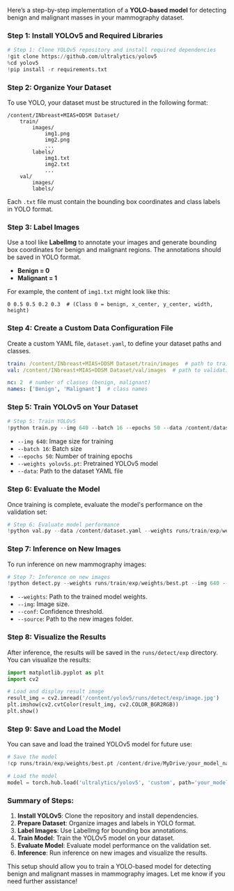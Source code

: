 Here’s a step-by-step implementation of a **YOLO-based model** for detecting benign and malignant masses in your mammography dataset.

### **Step 1: Install YOLOv5 and Required Libraries**

```python
# Step 1: Clone YOLOv5 repository and install required dependencies
!git clone https://github.com/ultralytics/yolov5
%cd yolov5
!pip install -r requirements.txt
```

### **Step 2: Organize Your Dataset**

To use YOLO, your dataset must be structured in the following format:

```
/content/INbreast+MIAS+DDSM Dataset/
    train/
        images/
            img1.png
            img2.png
            ...
        labels/
            img1.txt
            img2.txt
            ...
    val/
        images/
        labels/
```

Each `.txt` file must contain the bounding box coordinates and class labels in YOLO format.

### **Step 3: Label Images**

Use a tool like **LabelImg** to annotate your images and generate bounding box coordinates for benign and malignant regions. The annotations should be saved in YOLO format.

- **Benign = 0**
- **Malignant = 1**

For example, the content of `img1.txt` might look like this:
```
0 0.5 0.5 0.2 0.3  # (Class 0 = benign, x_center, y_center, width, height)
```

### **Step 4: Create a Custom Data Configuration File**

Create a custom YAML file, `dataset.yaml`, to define your dataset paths and classes.

```yaml
train: /content/INbreast+MIAS+DDSM Dataset/train/images  # path to training images
val: /content/INbreast+MIAS+DDSM Dataset/val/images  # path to validation images

nc: 2  # number of classes (benign, malignant)
names: ['Benign', 'Malignant']  # class names
```

### **Step 5: Train YOLOv5 on Your Dataset**

```python
# Step 5: Train YOLOv5
!python train.py --img 640 --batch 16 --epochs 50 --data /content/dataset.yaml --weights yolov5s.pt --cache
```

- `--img 640`: Image size for training
- `--batch 16`: Batch size
- `--epochs 50`: Number of training epochs
- `--weights yolov5s.pt`: Pretrained YOLOv5 model
- `--data`: Path to the dataset YAML file

### **Step 6: Evaluate the Model**

Once training is complete, evaluate the model's performance on the validation set:

```python
# Step 6: Evaluate model performance
!python val.py --data /content/dataset.yaml --weights runs/train/exp/weights/best.pt --img 640
```

### **Step 7: Inference on New Images**

To run inference on new mammography images:

```python
# Step 7: Inference on new images
!python detect.py --weights runs/train/exp/weights/best.pt --img 640 --conf 0.25 --source /path_to_new_images/
```

- `--weights`: Path to the trained model weights.
- `--img`: Image size.
- `--conf`: Confidence threshold.
- `--source`: Path to the new images folder.

### **Step 8: Visualize the Results**

After inference, the results will be saved in the `runs/detect/exp` directory. You can visualize the results:

```python
import matplotlib.pyplot as plt
import cv2

# Load and display result image
result_img = cv2.imread('/content/yolov5/runs/detect/exp/image.jpg')
plt.imshow(cv2.cvtColor(result_img, cv2.COLOR_BGR2RGB))
plt.show()
```

### **Step 9: Save and Load the Model**

You can save and load the trained YOLOv5 model for future use:

```python
# Save the model
!cp runs/train/exp/weights/best.pt /content/drive/MyDrive/your_model_name.pt

# Load the model
model = torch.hub.load('ultralytics/yolov5', 'custom', path='your_model_name.pt')
```

### **Summary of Steps**:
1. **Install YOLOv5**: Clone the repository and install dependencies.
2. **Prepare Dataset**: Organize images and labels in YOLO format.
3. **Label Images**: Use LabelImg for bounding box annotations.
4. **Train Model**: Train the YOLOv5 model on your dataset.
5. **Evaluate Model**: Evaluate model performance on the validation set.
6. **Inference**: Run inference on new images and visualize the results.

This setup should allow you to train a YOLO-based model for detecting benign and malignant masses in mammography images. Let me know if you need further assistance!
